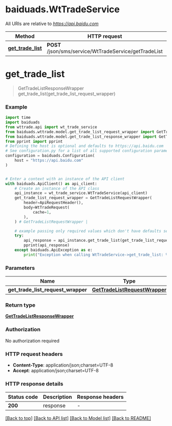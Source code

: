 # baiduads.WtTradeService

All URIs are relative to *https://api.baidu.com*

Method | HTTP request | Description
------------- | ------------- | -------------
[**get_trade_list**](WtTradeService.md#get_trade_list) | **POST** /json/sms/service/WtTradeService/getTradeList | 


# **get_trade_list**
> GetTradeListResponseWrapper get_trade_list(get_trade_list_request_wrapper)



### Example


```python
import time
import baiduads
from wttrade.api import wt_trade_service
from baiduads.wttrade.model.get_trade_list_request_wrapper import GetTradeListRequestWrapper
from baiduads.wttrade.model.get_trade_list_response_wrapper import GetTradeListResponseWrapper
from pprint import pprint
# Defining the host is optional and defaults to https://api.baidu.com
# See configuration.py for a list of all supported configuration parameters.
configuration = baiduads.Configuration(
    host = "https://api.baidu.com"
)


# Enter a context with an instance of the API client
with baiduads.ApiClient() as api_client:
    # Create an instance of the API class
    api_instance = wt_trade_service.WtTradeService(api_client)
    get_trade_list_request_wrapper = GetTradeListRequestWrapper(
        header=ApiRequestHeader(),
        body=WtTradeRequest(
            cache=1,
        ),
    ) # GetTradeListRequestWrapper | 

    # example passing only required values which don't have defaults set
    try:
        api_response = api_instance.get_trade_list(get_trade_list_request_wrapper)
        pprint(api_response)
    except baiduads.ApiException as e:
        print("Exception when calling WtTradeService->get_trade_list: %s\n" % e)
```


### Parameters

Name | Type | Description  | Notes
------------- | ------------- | ------------- | -------------
 **get_trade_list_request_wrapper** | [**GetTradeListRequestWrapper**](GetTradeListRequestWrapper.md)|  |

### Return type

[**GetTradeListResponseWrapper**](GetTradeListResponseWrapper.md)

### Authorization

No authorization required

### HTTP request headers

 - **Content-Type**: application/json;charset=UTF-8
 - **Accept**: application/json;charset=UTF-8


### HTTP response details

| Status code | Description | Response headers |
|-------------|-------------|------------------|
**200** | response |  -  |

[[Back to top]](#) [[Back to API list]](../README.md#documentation-for-api-endpoints) [[Back to Model list]](../README.md#documentation-for-models) [[Back to README]](../README.md)

